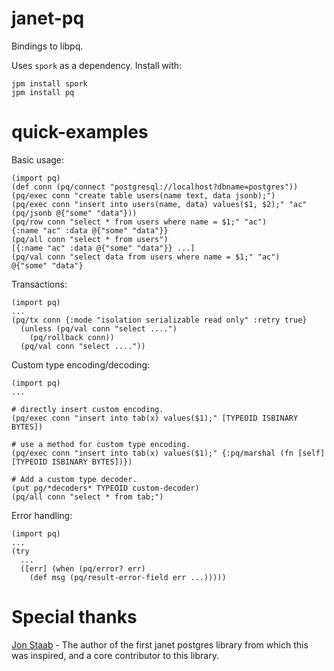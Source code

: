 # janet-pq
Bindings to libpq.

Uses `spork` as a dependency. Install with:

```
jpm install spork
jpm install pq
```

# quick-examples

Basic usage:

```
(import pq)
(def conn (pq/connect "postgresql://localhost?dbname=postgres"))
(pq/exec conn "create table users(name text, data jsonb);")
(pq/exec conn "insert into users(name, data) values($1, $2);" "ac" (pq/jsonb @{"some" "data"}))
(pq/row conn "select * from users where name = $1;" "ac")
{:name "ac" :data @{"some" "data"}}
(pq/all conn "select * from users")
[{:name "ac" :data @{"some" "data"}} ...]
(pq/val conn "select data from users where name = $1;" "ac")
@{"some" "data"}
```

Transactions:

```
(import pq)
...
(pq/tx conn {:mode "isolation serializable read only" :retry true}
  (unless (pq/val conn "select ....")
    (pq/rollback conn))
  (pq/val conn "select ...."))
```

Custom type encoding/decoding:

```
(import pq)
...

# directly insert custom encoding.
(pq/exec conn "insert into tab(x) values($1);" [TYPEOID ISBINARY BYTES])

# use a method for custom type encoding.
(pq/exec conn "insert into tab(x) values($1);" {:pq/marshal (fn [self] [TYPEOID ISBINARY BYTES])})

# Add a custom type decoder.
(put pg/*decoders* TYPEOID custom-decoder)
(pq/all conn "select * from tab;")

```

Error handling:

```
(import pq)
...
(try
  ...
  ([err] (when (pq/error? err)
    (def msg (pq/result-error-field err ...)))))
```

# Special thanks

[Jon Staab](https://github.com/staab) - The author of the first janet postgres library from which this was inspired, and a core contributor to this library.
